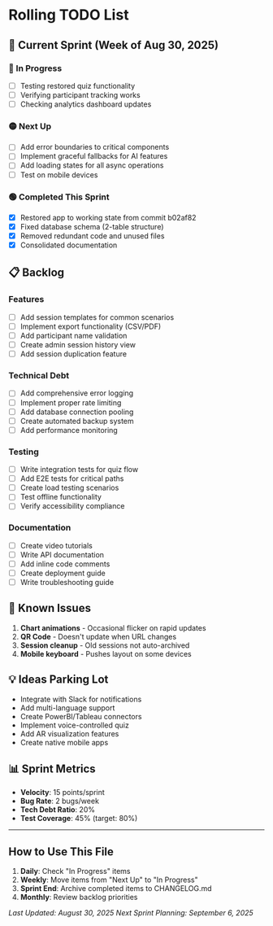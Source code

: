 # Rolling TODO List

## 🚀 Current Sprint (Week of Aug 30, 2025)

### 🔴 In Progress

- [ ] Testing restored quiz functionality
- [ ] Verifying participant tracking works
- [ ] Checking analytics dashboard updates

### 🟡 Next Up

- [ ] Add error boundaries to critical components
- [ ] Implement graceful fallbacks for AI features
- [ ] Add loading states for all async operations
- [ ] Test on mobile devices

### 🟢 Completed This Sprint

- [x] Restored app to working state from commit b02af82
- [x] Fixed database schema (2-table structure)
- [x] Removed redundant code and unused files
- [x] Consolidated documentation

## 📋 Backlog

### Features

- [ ] Add session templates for common scenarios
- [ ] Implement export functionality (CSV/PDF)
- [ ] Add participant name validation
- [ ] Create admin session history view
- [ ] Add session duplication feature

### Technical Debt

- [ ] Add comprehensive error logging
- [ ] Implement proper rate limiting
- [ ] Add database connection pooling
- [ ] Create automated backup system
- [ ] Add performance monitoring

### Testing

- [ ] Write integration tests for quiz flow
- [ ] Add E2E tests for critical paths
- [ ] Create load testing scenarios
- [ ] Test offline functionality
- [ ] Verify accessibility compliance

### Documentation

- [ ] Create video tutorials
- [ ] Write API documentation
- [ ] Add inline code comments
- [ ] Create deployment guide
- [ ] Write troubleshooting guide

## 🐛 Known Issues

1. **Chart animations** - Occasional flicker on rapid updates
2. **QR Code** - Doesn't update when URL changes
3. **Session cleanup** - Old sessions not auto-archived
4. **Mobile keyboard** - Pushes layout on some devices

## 💡 Ideas Parking Lot

- Integrate with Slack for notifications
- Add multi-language support
- Create PowerBI/Tableau connectors
- Implement voice-controlled quiz
- Add AR visualization features
- Create native mobile apps

## 📊 Sprint Metrics

- **Velocity**: 15 points/sprint
- **Bug Rate**: 2 bugs/week
- **Tech Debt Ratio**: 20%
- **Test Coverage**: 45% (target: 80%)

---

## How to Use This File

1. **Daily**: Check "In Progress" items
2. **Weekly**: Move items from "Next Up" to "In Progress"
3. **Sprint End**: Archive completed items to CHANGELOG.md
4. **Monthly**: Review backlog priorities

_Last Updated: August 30, 2025_
_Next Sprint Planning: September 6, 2025_
